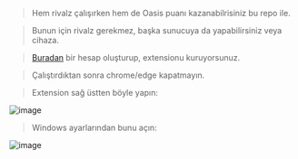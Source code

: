 > Hem rivalz çalışırken hem de Oasis puanı kazanabilrisiniz bu repo ile.

> Bunun için rivalz gerekmez, başka sunucuya da yapabilirsiniz veya cihaza.

> [Buradan](https://r.oasis.ai/rues) bir hesap oluşturup, extensionu kuruyorsunuz.

> Çalıştırdıktan sonra chrome/edge kapatmayın.

> Extension sağ üstten böyle yapın:

![image](https://github.com/ruesandora/Rivalz/assets/101149671/04a5f8a7-58a8-4137-80b9-1bc63d1af978)



> Windows ayarlarından bunu açın:

![image](https://github.com/ruesandora/Rivalz/assets/101149671/97a811bc-a6c0-406f-8e80-994f9b55cd56)

